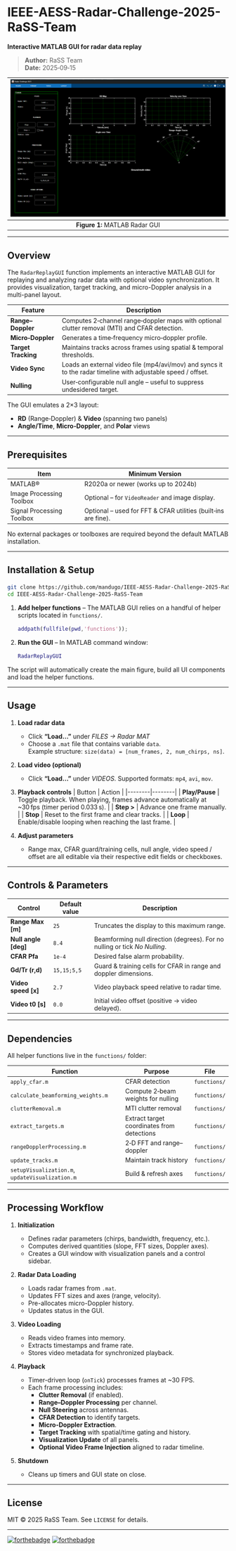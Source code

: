 # IEEE-AESS-Radar-Challenge-2025-RaSS-Team
**Interactive MATLAB GUI for radar data replay**

> **Author:** RaSS Team  
> **Date:** 2025‑09‑15

<div align="center">

| ![](https://github.com/mandugo/IEEE-AESS-Radar-Challenge-2025-RaSS-Team/blob/main/gui.png) |
|:-------------------------:|
|**Figure 1:** MATLAB Radar GUI|

</div>

---

## Overview
The `RadarReplayGUI` function implements an interactive MATLAB GUI for replaying and analyzing radar data with optional video synchronization. It provides visualization, target tracking, and micro-Doppler analysis in a multi-panel layout.


| Feature | Description |
|---------|-------------|
| **Range–Doppler** | Computes 2‑channel range‑doppler maps with optional clutter removal (MTI) and CFAR detection. |
| **Micro‑Doppler** | Generates a time‑frequency micro‑doppler profile. |
| **Target Tracking** | Maintains tracks across frames using spatial & temporal thresholds. |
| **Video Sync** | Loads an external video file (mp4/avi/mov) and syncs it to the radar timeline with adjustable speed / offset. |
| **Nulling** | User‑configurable null angle – useful to suppress undesidered target. |

The GUI emulates a 2×3 layout:  
- **RD** (Range‑Doppler) & **Video** (spanning two panels)  
- **Angle/Time**, **Micro‑Doppler**, and **Polar** views

---

## Prerequisites
| Item | Minimum Version |
|------|----------------|
| MATLAB® | R2020a or newer (works up to 2024b) |
| Image Processing Toolbox | Optional – for `VideoReader` and image display. |
| Signal Processing Toolbox | Optional – used for FFT & CFAR utilities (built‑ins are fine). |

No external packages or toolboxes are required beyond the default MATLAB installation.

---

## Installation & Setup

```bash
git clone https://github.com/mandugo/IEEE-AESS-Radar-Challenge-2025-RaSS-Team/
cd IEEE-AESS-Radar-Challenge-2025-RaSS-Team
```

1. **Add helper functions** – The MATLAB GUI relies on a handful of helper scripts located in `functions/`.  
   ```matlab
   addpath(fullfile(pwd,'functions'));
   ```
2. **Run the GUI** – In MATLAB command window:

   ```matlab
   RadarReplayGUI
   ```

The script will automatically create the main figure, build all UI components and load the helper functions.

---

## Usage

1. **Load radar data**  
   - Click **“Load…”** under *FILES → Radar MAT*  
   - Choose a `.mat` file that contains variable `data`.  
     Example structure: `size(data) = [num_frames, 2, num_chirps, ns]`.

2. **Load video (optional)**  
   - Click **“Load…”** under *VIDEOS*. Supported formats: `mp4`, `avi`, `mov`.  

3. **Playback controls** 
   | Button | Action |
   |--------|--------|
   | **Play/Pause** | Toggle playback. When playing, frames advance automatically at ~30 fps (timer period 0.033 s). |
   | **Step >** | Advance one frame manually. |
   | **Stop** | Reset to the first frame and clear tracks. |
   | **Loop** | Enable/disable looping when reaching the last frame. |

4. **Adjust parameters**  
   - Range max, CFAR guard/training cells, null angle, video speed / offset are all editable via their respective edit fields or checkboxes.

---

## Controls & Parameters

| Control | Default value | Description |
|---------|---------------|-------------|
| **Range Max [m]** | `25` | Truncates the display to this maximum range. |
| **Null angle [deg]** | `8.4` | Beamforming null direction (degrees). For no nulling or tick *No Nulling*. |
| **CFAR Pfa** | `1e‑4` | Desired false alarm probability. |
| **Gd/Tr (r,d)** | `15,15;5,5` | Guard & training cells for CFAR in range and doppler dimensions. |
| **Video speed [x]** | `2.7` | Video playback speed relative to radar time. |
| **Video t0 [s]** | `0.0` | Initial video offset (positive → video delayed). |

---

## Dependencies

All helper functions live in the `functions/` folder:

| Function | Purpose | File |
|----------|---------|------|
| `apply_cfar.m` | CFAR detection | `functions/` |
| `calculate_beamforming_weights.m` | Compute 2‑beam weights for nulling | `functions/` |
| `clutterRemoval.m` | MTI clutter removal | `functions/` |
| `extract_targets.m` | Extract target coordinates from detections | `functions/` |
| `rangeDopplerProcessing.m` | 2‑D FFT and range–doppler | `functions/` |
| `update_tracks.m` | Maintain track history | `functions/` |
| `setupVisualization.m`, `updateVisualization.m` | Build & refresh axes | `functions/` |

---

## Processing Workflow
1. **Initialization**
   - Defines radar parameters (chirps, bandwidth, frequency, etc.).
   - Computes derived quantities (slope, FFT sizes, Doppler axes).
   - Creates a GUI window with visualization panels and a control sidebar.

2. **Radar Data Loading**
   - Loads radar frames from `.mat`.
   - Updates FFT sizes and axes (range, velocity).
   - Pre-allocates micro-Doppler history.
   - Updates status in the GUI.

3. **Video Loading**
   - Reads video frames into memory.
   - Extracts timestamps and frame rate.
   - Stores video metadata for synchronized playback.

4. **Playback**
   - Timer-driven loop (`onTick`) processes frames at ~30 FPS.
   - Each frame processing includes:
     - **Clutter Removal** (if enabled).
     - **Range–Doppler Processing** per channel.
     - **Null Steering** across antennas.
     - **CFAR Detection** to identify targets.
     - **Micro-Doppler Extraction**.
     - **Target Tracking** with spatial/time gating and history.
     - **Visualization Update** of all panels.
     - **Optional Video Frame Injection** aligned to radar timeline.

5. **Shutdown**
   - Cleans up timers and GUI state on close.

---

## License

MIT © 2025 RaSS Team. See `LICENSE` for details.

---
[![forthebadge](https://forthebadge.com/images/featured/featured-powered-by-electricity.svg)](https://forthebadge.com) [![forthebadge](https://forthebadge.com/images/badges/contains-tasty-spaghetti-code.svg)](https://forthebadge.com)
